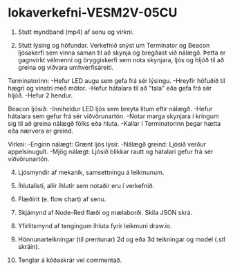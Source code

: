 # lokaverkefni-VESM2V-05CU

1. Stutt myndband (mp4) af senu og virkni.


2. Stutt lýsing og höfundar.
Verkefnið snýst um Terminator og Beacon ljósakerfi sem vinna saman til að skynja og bregðast við nálægð. Þetta er gagnvirkt vélmenni og öryggiskerfi sem nota skynjara, ljós og hljóð til að greina og viðvara umhverfisáreiti.

Terminatorinn:
-Hefur LED augu sem gefa frá sér lýsingu.
-Hreyfir höfuðið til hægri og vinstri með mótor.
-Hefur hátalara til að "tala" eða gefa frá sér hljóð.
-Hefur 2 hendur.

Beacon ljósið:
-Inniheldur LED ljós sem breyta litum eftir nálægð.
-Hefur hátalara sem gefur frá sér viðvörunartón.
-Notar marga skynjara í kringum sig til að greina nálægð fólks eða hluta.
-Kallar í Terminatorinn þegar hætta eða nærvera er greind.

Virkni:
-Enginn nálægt: Grænt ljós lýsir.
-Nálægð greind: Ljósið verður appelsínugult.
-Mjög nálægt: Ljósið blikkar rautt og hátalari gefur frá sér viðvörunartón.

4. Ljósmyndir af mekaník, samsettningu á leikmunum.


5. Íhlutalisti, allir íhlutir sem notaðir eru í verkefnið.


6. Flæðirit (e. flow chart) af senu.


7. Skjámynd af Node-Red flæði og mælaborði. Skila JSON skrá.


8. Yfirlitsmynd af tengingum íhluta fyrir leikmuni draw.io.


9. Hönnunarteikningar (til prentunar) 2d og eða 3d teikningar og model (.stl skráin).


10. Tenglar á kóðaskrár vel commentað.
